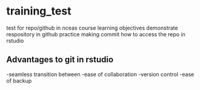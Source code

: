 # training_test
test for repo/github in nceas course
learning objectives 
  demonstrate respository in github
  practice making commit
  how to access the repo in rstudio

## Advantages to git in rstudio
-seamless transition between
-ease of collaboration
-version control
-ease of backup